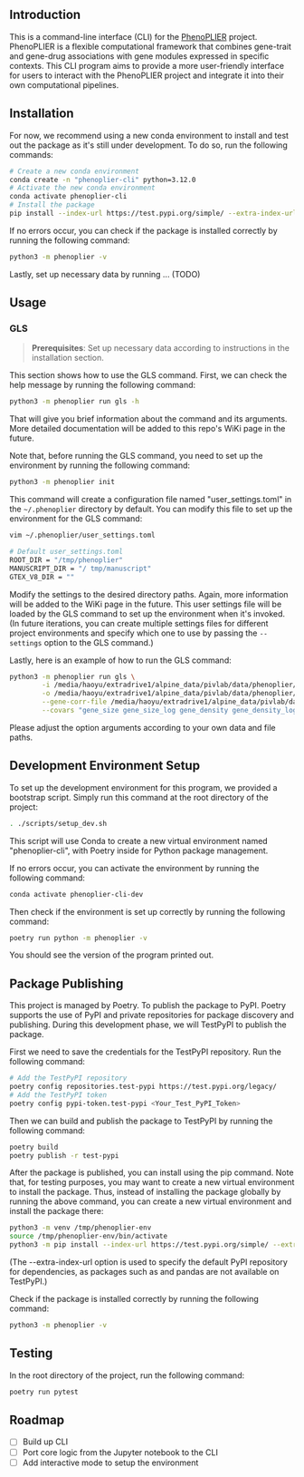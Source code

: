 ## Introduction
This is a command-line interface (CLI) for the [PhenoPLIER](https://github.com/haoyu-zc/phenoplier?tab=readme-ov-file) project. PhenoPLIER is a flexible computational framework that combines gene-trait and gene-drug associations with gene modules expressed in specific contexts. This CLI program aims to provide a more user-friendly interface for users to interact with the PhenoPLIER project and integrate it into their own computational pipelines.

## Installation
For now, we recommend using a new conda environment to install and test out the package as it's still under development. To do so, run the following commands:
```bash
# Create a new conda environment
conda create -n "phenoplier-cli" python=3.12.0
# Activate the new conda environment
conda activate phenoplier-cli
# Install the package
pip install --index-url https://test.pypi.org/simple/ --extra-index-url https://pypi.org/simple phenoplier
```

If no errors occur, you can check if the package is installed correctly by running the following command:
```bash
python3 -m phenoplier -v
```

Lastly, set up necessary data by running ... (TODO)

## Usage
### GLS
> **Prerequisites**: Set up necessary data according to instructions in the installation section.

This section shows how to use the GLS command. First, we can check the help message by running the following command:

```bash
python3 -m phenoplier run gls -h
```

That will give you brief information about the command and its arguments. More detailed documentation will be added to this repo's WiKi page in the future.

Note that, before running the GLS command, you need to set up the environment by running the following command:

```bash
python3 -m phenoplier init
```

This command will create a configuration file named "user_settings.toml" in the `~/.phenoplier` directory by default. You can modify this file to set up the environment for the GLS command:

```bash
vim ~/.phenoplier/user_settings.toml

# Default user_settings.toml
ROOT_DIR = "/tmp/phenoplier"
MANUSCRIPT_DIR = "/ tmp/manuscript"
GTEX_V8_DIR = ""
```

Modify the settings to the desired directory paths. Again, more information will be added to the WiKi page in the future. This user settings file will be loaded by the GLS command to set up the environment when it's invoked. (In future iterations, you can create multiple settings files for different project environments and specify which one to use by passing the `--settings` option to the GLS command.)

Lastly, here is an example of how to run the GLS command:

```bash
python3 -m phenoplier run gls \
        -i /media/haoyu/extradrive1/alpine_data/pivlab/data/phenoplier/results/gls/null_sims/twas/smultixcan/random.pheno17-gtex_v8-mashr-smultixcan.txt \
        -o /media/haoyu/extradrive1/alpine_data/pivlab/data/phenoplier/results/gls/null_sims/phenoplier/1000g_eur/covars/gls-gtex_v8_mashr-sub_corr/random.pheno17-gls_phenoplier.tsv.gz \
        --gene-corr-file /media/haoyu/extradrive1/alpine_data/pivlab/data/phenoplier/results/gls/gene_corrs/cohorts/1000g_eur/gtex_v8/mashr/gene_corrs-symbols-within_distance_5mb.per_lv/ \
        --covars "gene_size gene_size_log gene_density gene_density_log"
```
Please adjust the option arguments according to your own data and file paths.

## Development Environment Setup
To set up the development environment for this program, we provided a bootstrap script. Simply run this command at the root directory of the project:

```bash
. ./scripts/setup_dev.sh
```

This script will use Conda to create a new virtual environment named "phenoplier-cli", with Poetry inside for Python package management.

If no errors occur, you can activate the environment by running the following command:

```bash
conda activate phenoplier-cli-dev
```

Then check if the environment is set up correctly by running the following command:

```bash
poetry run python -m phenoplier -v
```

You should see the version of the program printed out.

## Package Publishing
This project is managed by Poetry. To publish the package to PyPI. Poetry supports the use of PyPI and private repositories for package discovery and publishing. During this development phase, we will TestPyPI to publish the package.

First we need to save the credentials for the TestPyPI repository. Run the following command:
```bash
# Add the TestPyPI repository
poetry config repositories.test-pypi https://test.pypi.org/legacy/
# Add the TestPyPI token
poetry config pypi-token.test-pypi <Your_Test_PyPI_Token>
```

Then we can build and publish the package to TestPyPI by running the following command:
```bash
poetry build
poetry publish -r test-pypi
```

After the package is published, you can install using the pip command. Note that, for testing purposes, you may want to create a new virtual environment to install the package. Thus, instead of installing the package globally by running the above command, you can create a new virtual environment and install the package there:
```bash
python3 -m venv /tmp/phenoplier-env
source /tmp/phenoplier-env/bin/activate
python3 -m pip install --index-url https://test.pypi.org/simple/ --extra-index-url https://pypi.org/simple phenoplier
```
(The --extra-index-url option is used to specify the default PyPI repository for dependencies, as packages such as and pandas are not available on TestPyPI.)

Check if the package is installed correctly by running the following command:
```bash
python3 -m phenoplier -v
```

## Testing
In the root directory of the project, run the following command:
```bash
poetry run pytest
```

## Roadmap
- [ ] Build up CLI
- [ ] Port core logic from the Jupyter notebook to the CLI
- [ ] Add interactive mode to setup the environment